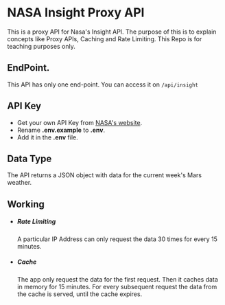 # NASA Insight Proxy API
This is a proxy API for Nasa's Insight API. The purpose of this is to explain concepts like Proxy APIs, Caching and Rate Limiting. This Repo is for teaching purposes only.

## EndPoint.
This API has only one end-point. You can access it on `/api/insight`

## API Key
* Get your own API Key from [NASA's website](https://api.nasa.gov/).
* Rename **.env.example** to **.env**.
* Add it in the **.env** file.

## Data Type
The API returns a JSON object with data for the current week's Mars weather.

## Working
* ##### Rate Limiting 
  A particular IP Address can only request the data 30 times for every 15 minutes.
* ##### Cache
  The app only request the data for the first request. Then it caches data in memory for 15 minutes. For every subsequent request the data from the cache is served, until the cache expires.
